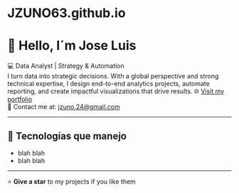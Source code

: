 # JZUNO63.github.io
# 👋 Hello, I´m Jose Luis 

💻 Data Analyst | Strategy & Automation
<br>
I turn data into strategic decisions.
With a global perspective and strong technical expertise, I design end-to-end analytics projects, automate reporting, and create impactful visualizations that drive results.
🌐 [Visit my portfolio](https://JZUNO63.github.io)  
📩 Contact me at: [jzuno.24@gmail.com](mailto:jzuno.24@gmail.com)  

---

## 🚀 Tecnologías que manejo  
- blah blah
- blah blah

---

⭐ **Give a star** to my projects if you like them
